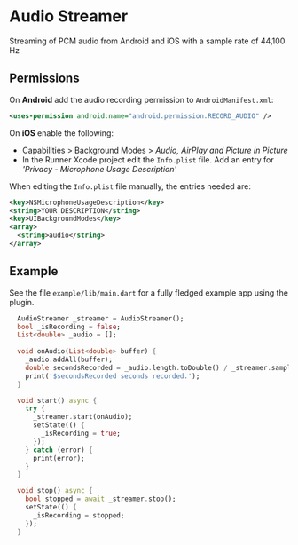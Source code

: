# Audio Streamer

Streaming of PCM audio from Android and iOS with a sample rate of 44,100 Hz

## Permissions
On **Android** add the audio recording permission to `AndroidManifest.xml`:

```xml
<uses-permission android:name="android.permission.RECORD_AUDIO" />
```

On **iOS** enable the following:

* Capabilities > Background Modes > _Audio, AirPlay and Picture in Picture_
* In the Runner Xcode project edit the `Info.plist` file. Add an entry for _'Privacy - Microphone Usage Description'_

When editing the `Info.plist` file manually, the entries needed are:

```xml
<key>NSMicrophoneUsageDescription</key>
<string>YOUR DESCRIPTION</string>
<key>UIBackgroundModes</key>
<array>
  <string>audio</string>
</array>
```

## Example
See the file `example/lib/main.dart` for a fully fledged example app using the plugin.

```dart
  AudioStreamer _streamer = AudioStreamer();
  bool _isRecording = false;
  List<double> _audio = [];
  
  void onAudio(List<double> buffer) {
    _audio.addAll(buffer);
    double secondsRecorded = _audio.length.toDouble() / _streamer.sampleRate.toDouble();
    print('$secondsRecorded seconds recorded.');
  }

  void start() async {
    try {
      _streamer.start(onAudio);
      setState(() {
        _isRecording = true;
      });
    } catch (error) {
      print(error);
    }
  }

  void stop() async {
    bool stopped = await _streamer.stop();
    setState(() {
      _isRecording = stopped;
    });
  }
```
